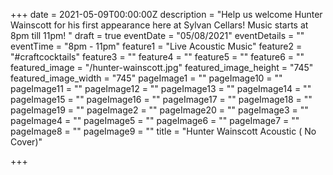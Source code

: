 +++
date = 2021-05-09T00:00:00Z
description = "Help us welcome Hunter Wainscott for his first appearance here at Sylvan Cellars! Music starts at 8pm till 11pm! "
draft = true
eventDate = "05/08/2021"
eventDetails = ""
eventTime = "8pm - 11pm"
feature1 = "Live Acoustic Music"
feature2 = "#craftcocktails"
feature3 = ""
feature4 = ""
feature5 = ""
feature6 = ""
featured_image = "/hunter-wainscott.jpg"
featured_image_height = "745"
featured_image_width = "745"
pageImage1 = ""
pageImage10 = ""
pageImage11 = ""
pageImage12 = ""
pageImage13 = ""
pageImage14 = ""
pageImage15 = ""
pageImage16 = ""
pageImage17 = ""
pageImage18 = ""
pageImage19 = ""
pageImage2 = ""
pageImage20 = ""
pageImage3 = ""
pageImage4 = ""
pageImage5 = ""
pageImage6 = ""
pageImage7 = ""
pageImage8 = ""
pageImage9 = ""
title = "Hunter Wainscott Acoustic ( No Cover)"

+++
